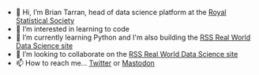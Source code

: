- 👋 Hi, I’m Brian Tarran, head of data science platform at the [Royal Statistical Society](https://www.rss.org.uk) 
- 👀 I’m interested in learning to code
- 🌱 I’m currently learning Python and I'm also building the [RSS Real World Data Science site](https://github.com/realworlddatascience/realworlddatascience.github.io)
- 💞️ I’m looking to collaborate on the [RSS Real World Data Science site](https://github.com/realworlddatascience/realworlddatascience.github.io)
- 📫 How to reach me... [Twitter](https://www.twitter.com/brtarran) or [Mastodon](https://mastodon.social/@brtarran)

<!---
fatso-jetson/fatso-jetson is a ✨ special ✨ repository because its `README.md` (this file) appears on your GitHub profile.
You can click the Preview link to take a look at your changes.
--->

